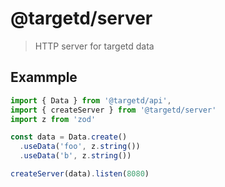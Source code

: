 # @targetd/server

> HTTP server for targetd data

## Exammple

```typescript
import { Data } from '@targetd/api',
import { createServer } from '@targetd/server'
import z from 'zod'

const data = Data.create()
  .useData('foo', z.string())
  .useData('b', z.string())

createServer(data).listen(8080)
```
